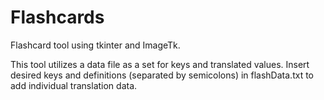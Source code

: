 # Flashcards
Flashcard tool using tkinter and ImageTk.

This tool utilizes a data file as a set for keys and translated values. 
Insert desired keys and definitions (separated by semicolons) in flashData.txt to add individual translation data.
